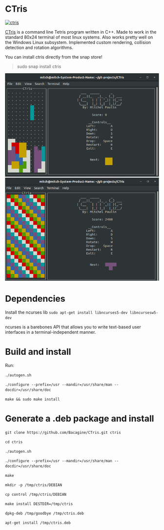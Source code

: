 # CTris 
[![ctris](https://snapcraft.io//ctris/badge.svg)](https://snapcraft.io/ctris)

[CTris](https://snapcraft.io/ctris) is a command line Tetris program written in C++. Made to work in the standard 80x24 terminal of most linux systems. Also works pretty well on the Windows Linux subsystem. Implemented custom rendering, collision detection and rotation algorithms.

You can install ctris directly from the snap store!
>sudo snap install ctris

![demo](demo/demo.png)
![gameover](demo/demo_gameover.png)

# Dependencies 

Install the ncurses lib
`sudo apt-get install libncurses5-dev libncursesw5-dev`

ncurses is a barebones API that allows you to write text-based user interfaces in a terminal-independent manner.

# Build and install
Run:

`./autogen.sh`

`./configure --prefix=/usr --mandir=/usr/share/man --docdir=/usr/share/doc`

`make && sudo make install`

# Generate a .deb package and install

`git clone https://github.com/Bacagine/CTris.git ctris`

`cd ctris`

`./autogen.sh`

`./configure --prefix=/usr --mandir=/usr/share/man --docdir=/usr/share/doc`

`make`

`mkdir -p /tmp/ctris/DEBIAN`

`cp control /tmp/ctris/DEBIAN`

`make install DESTDIR=/tmp/ctris`

`dpkg-deb /tmp/goodbye /tmp/ctris.deb`

`apt-get install /tmp/ctris.deb`
